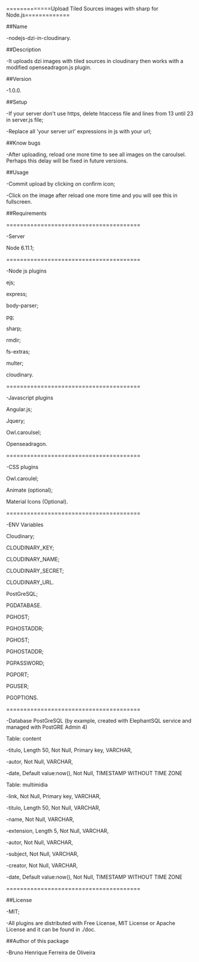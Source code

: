=============Upload Tiled Sources images with sharp for Node.js=============

##Name

-nodejs-dzi-in-cloudinary.

##Description

-It uploads dzi images with tiled sources in cloudinary then works with a modified openseadragon.js plugin.

##Version

-1.0.0.

##Setup

-If your server don't use https, delete htaccess file and lines from 13 until 23 in server.js file;

-Replace all 'your server url' expressions in js with your url;

##Know bugs

-After uploading, reload one more time to see all images on the caroulsel. Perhaps this delay will be fixed in future versions.

##Usage

-Commit upload by clicking on confirm icon;

-Click on the image after reload one more time and you will see this in fullscreen.

##Requirements

=======================================

-Server

 Node 6.11.1;

=======================================

-Node js plugins

 ejs;
 
 express;
 
 body-parser;
 
 pg;
 
 sharp;
 
 rmdir;
 
 fs-extras;
 
 multer;
 
 cloudinary.

=======================================

-Javascript plugins

 Angular.js;
 
 Jquery;
 
 Owl.caroulsel;
 
 Openseadragon.

=======================================

-CSS plugins

 Owl.caroulel;
 
 Animate (optional);
 
 Material Icons (Optional).

=======================================

-ENV Variables

 Cloudinary;
 
  CLOUDINARY_KEY;
  
  CLOUDINARY_NAME;
  
  CLOUDINARY_SECRET;
  
  CLOUDINARY_URL.
  
 PostGreSQL;
 
  PGDATABASE.
  
  PGHOST;
  
  PGHOSTADDR;
  
  PGHOST;
  
  PGHOSTADDR;
  
  PGPASSWORD;
  
  PGPORT;
  
  PGUSER;
  
  PGOPTIONS.

=======================================

-Database PostGreSQL (by example, created with ElephantSQL service and managed with PostGRE Admin 4)

Table: content

-titulo, Length 50, Not Null, Primary key, VARCHAR,

-autor, Not Null, VARCHAR,

-date, Default value:now(), Not Null, TIMESTAMP WITHOUT TIME ZONE

Table: multimidia

-link, Not Null, Primary key, VARCHAR,

-titulo, Length 50, Not Null, VARCHAR,

-name, Not Null, VARCHAR,

-extension, Length 5, Not Null, VARCHAR,

-autor, Not Null, VARCHAR,

-subject, Not Null, VARCHAR,

-creator, Not Null, VARCHAR,

-date, Default value:now(), Not Null, TIMESTAMP WITHOUT TIME ZONE

=======================================

##License

-MIT;

-All plugins are distributed with Free License, MIT License or Apache License and it can be found in ./doc.

##Author of this package

-Bruno Henrique Ferreira de Oliveira